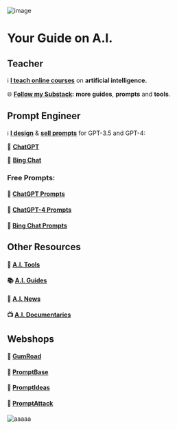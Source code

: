 ![image](https://github.com/cas-van-vliet/cas-van-vliet/assets/146363448/db162ba6-2677-4e59-85e6-027b3bb33ec0)

# Your Guide on **A.I.**

## Teacher

ℹ️ [**I teach online courses**](https://www.volksuniversiteitamsterdam.nl/) on **artificial intelligence.** 

🌐 **[Follow my Substack](https://casvanvliet.substack.com):** **more guides**, **prompts** and **tools**.

## Prompt Engineer

ℹ️ [**I design**](https://github.com/cas-van-vliet/chatgpt-prompts) & [**sell prompts**](https://prompthero.com/casvanvliet) for GPT-3.5 and GPT-4:

🤖 **[ChatGPT](https://chat.openai.com)**

🤖 **[Bing Chat](https://bing.com/chat)**

### Free Prompts:

#### 💬 [ChatGPT Prompts](https://github.com/cas-van-vliet/chatgpt-prompts)

#### 💬 [ChatGPT-4 Prompts](https://github.com/cas-van-vliet/chatgpt-4-prompts)

#### 💬 [Bing Chat Prompts](https://github.com/cas-van-vliet/bing-chat-prompts)

## Other Resources

#### 🔧 [A.I. Tools](https://github.com/cas-van-vliet/ai-tools)

#### 📚 [A.I. Guides](https://github.com/cas-van-vliet/ai-guides)

#### 📰 [A.I. News](https://github.com/cas-van-vliet/ai-news)

#### 📺 [A.I. Documentaries](https://github.com/cas-van-vliet/ai-documentaries)


## Webshops

#### 🏪 [GumRoad](https://promptprophet.gumroad.com)

#### 🏪 [PromptBase](https://promptbase.com/promptprophet)

#### 🏪 [PromptIdeas](https://promptsideas.com/profile/casvanvliet)

#### 🏪 [PromptAttack](https://promptattack.com/casvanvliet)

![aaaaa](https://github.com/cas-van-vliet/cas-van-vliet/assets/146363448/a931dff8-5eb6-400e-b85f-5ef37fa3fdbf)

<!---
cas-van-vliet/cas-van-vliet is a ✨ special ✨ repository because its `README.md` (this file) appears on your GitHub profile.
You can click the Preview link to take a look at your changes.
--->
